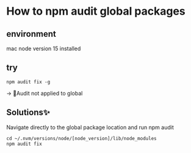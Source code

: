 # How to npm audit global packages

## environment
mac 
node version 15 installed


## try
```
npm audit fix -g
```
-> 🚫Audit not applied to global


## Solutions✨
Navigate directly to the global package location and run npm audit

```
cd ~/.nvm/versions/node/[node_version]/lib/node_modules
npm audit fix 
```
